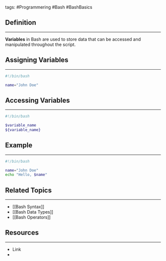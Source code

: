 tags: #Programmering #Bash #BashBasics

## Definition 
---
**Variables** in Bash are used to store data that can be accessed and manipulated throughout the script.

## Assigning Variables
---
```bash
#!/bin/bash

name="John Doe"
```
## Accessing Variables
---
```bash
#!/bin/bash

$variable_name
${variable_name}
```
## Example
---

```bash
#!/bin/bash

name="John Doe"
echo "Hello, $name"
```

## Related Topics
---
- [[Bash Syntax]]
- [[Bash Data Types]]
- [[Bash Operators]]

## Resources
---
- Link
- 